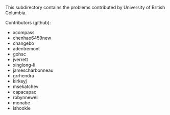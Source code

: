 This subdirectory contains the problems contributed by University of British Columbia.

Contributors (github):
* xcompass
* chenhao6459new
* changebo
* adentremont
* gohsc
* jverrett
* xinglong-li
* jamescharbonneau
* grrhendra
* kirkeyj
* msekatchev
* capacapac
* robynnewell
* monabe
* ishookie

